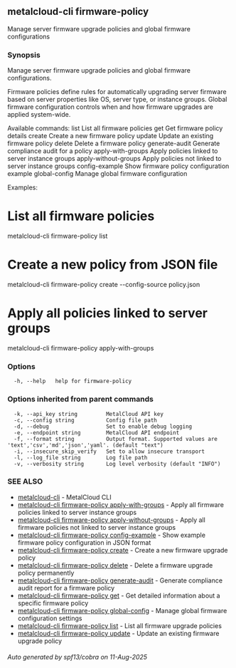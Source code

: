 ## metalcloud-cli firmware-policy

Manage server firmware upgrade policies and global firmware configurations

### Synopsis

Manage server firmware upgrade policies and global firmware configurations.

Firmware policies define rules for automatically upgrading server firmware based on
server properties like OS, server type, or instance groups. Global firmware
configuration controls when and how firmware upgrades are applied system-wide.

Available commands:
  list                    List all firmware policies
  get                     Get firmware policy details
  create                  Create a new firmware policy
  update                  Update an existing firmware policy
  delete                  Delete a firmware policy
  generate-audit          Generate compliance audit for a policy
  apply-with-groups       Apply policies linked to server instance groups
  apply-without-groups    Apply policies not linked to server instance groups
  config-example          Show firmware policy configuration example
  global-config           Manage global firmware configuration

Examples:
  # List all firmware policies
  metalcloud-cli firmware-policy list

  # Create a new policy from JSON file
  metalcloud-cli firmware-policy create --config-source policy.json

  # Apply all policies linked to server groups
  metalcloud-cli firmware-policy apply-with-groups

### Options

```
  -h, --help   help for firmware-policy
```

### Options inherited from parent commands

```
  -k, --api_key string         MetalCloud API key
  -c, --config string          Config file path
  -d, --debug                  Set to enable debug logging
  -e, --endpoint string        MetalCloud API endpoint
  -f, --format string          Output format. Supported values are 'text','csv','md','json','yaml'. (default "text")
  -i, --insecure_skip_verify   Set to allow insecure transport
  -l, --log_file string        Log file path
  -v, --verbosity string       Log level verbosity (default "INFO")
```

### SEE ALSO

* [metalcloud-cli](metalcloud-cli.md)	 - MetalCloud CLI
* [metalcloud-cli firmware-policy apply-with-groups](metalcloud-cli_firmware-policy_apply-with-groups.md)	 - Apply all firmware policies linked to server instance groups
* [metalcloud-cli firmware-policy apply-without-groups](metalcloud-cli_firmware-policy_apply-without-groups.md)	 - Apply all firmware policies not linked to server instance groups
* [metalcloud-cli firmware-policy config-example](metalcloud-cli_firmware-policy_config-example.md)	 - Show example firmware policy configuration in JSON format
* [metalcloud-cli firmware-policy create](metalcloud-cli_firmware-policy_create.md)	 - Create a new firmware upgrade policy
* [metalcloud-cli firmware-policy delete](metalcloud-cli_firmware-policy_delete.md)	 - Delete a firmware upgrade policy permanently
* [metalcloud-cli firmware-policy generate-audit](metalcloud-cli_firmware-policy_generate-audit.md)	 - Generate compliance audit report for a firmware policy
* [metalcloud-cli firmware-policy get](metalcloud-cli_firmware-policy_get.md)	 - Get detailed information about a specific firmware policy
* [metalcloud-cli firmware-policy global-config](metalcloud-cli_firmware-policy_global-config.md)	 - Manage global firmware configuration settings
* [metalcloud-cli firmware-policy list](metalcloud-cli_firmware-policy_list.md)	 - List all firmware upgrade policies
* [metalcloud-cli firmware-policy update](metalcloud-cli_firmware-policy_update.md)	 - Update an existing firmware upgrade policy

###### Auto generated by spf13/cobra on 11-Aug-2025
